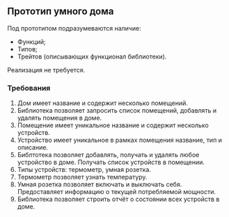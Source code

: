## Прототип умного дома
Под прототипом подразумеваются наличие:
+ Функций;
+ Типов;
+ Трейтов (описывающих функционал библиотеки). 

Реализация не требуется.

### Требования
1. Дом имеет название и содержит несколько помещений.
2. Библиотека позволяет запросить список помещений, добавлять и удалять помещения в доме.
3. Помещение имеет уникальное название и содержит несколько устройств.
4. Устройство имеет уникальное в рамках помещения название, тип и описание.
5. Библтотека позволяет добавлять, получать и удалять любое устройство в доме. Получать список устройств в помещении.
6. Типы устройств: термометр, умная розетка.
7. Термометр позволяет узнать температуру.
8. Умная розетка позволяет включать и выключать себя. Предоставляет информацию о текущей потребляемой мощности.
9. Библиотека позволяет строить отчёт о состоянии всех устройств в доме.